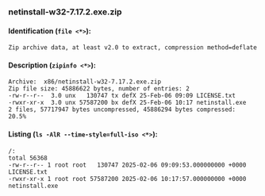 ### netinstall-w32-7.17.2.exe.zip
#### Identification (`file <*>`):
```
Zip archive data, at least v2.0 to extract, compression method=deflate
```
#### Description (`zipinfo <*>`):
```
Archive:  x86/netinstall-w32-7.17.2.exe.zip
Zip file size: 45886622 bytes, number of entries: 2
-rw-r--r--  3.0 unx   130747 tx defX 25-Feb-06 09:09 LICENSE.txt
-rwxr-xr-x  3.0 unx 57587200 bx defX 25-Feb-06 10:17 netinstall.exe
2 files, 57717947 bytes uncompressed, 45886294 bytes compressed:  20.5%
```
#### Listing (`ls -AlR --time-style=full-iso <*>`):
```
/:
total 56368
-rw-r--r-- 1 root root   130747 2025-02-06 09:09:53.000000000 +0000 LICENSE.txt
-rwxr-xr-x 1 root root 57587200 2025-02-06 10:17:57.000000000 +0000 netinstall.exe
```

